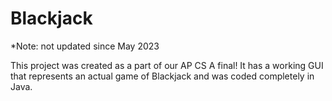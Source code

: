 # Blackjack
*Note: not updated since May 2023

This project was created as a part of our AP CS A final! It has a working GUI that represents an actual game of Blackjack and was coded completely in Java.
